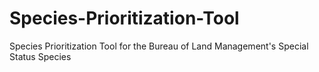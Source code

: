 # Species-Prioritization-Tool
Species Prioritization Tool for the Bureau of Land Management's Special Status Species
